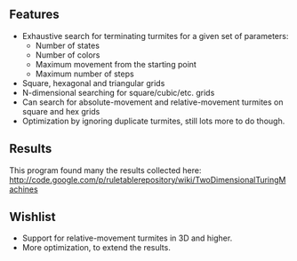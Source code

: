 ## Features ##

  * Exhaustive search for terminating turmites for a given set of parameters:
    * Number of states
    * Number of colors
    * Maximum movement from the starting point
    * Maximum number of steps
  * Square, hexagonal and triangular grids
  * N-dimensional searching for square/cubic/etc. grids
  * Can search for absolute-movement and relative-movement turmites on square and hex grids
  * Optimization by ignoring duplicate turmites, still lots more to do though.

## Results ##

This program found many the results collected here:
http://code.google.com/p/ruletablerepository/wiki/TwoDimensionalTuringMachines

## Wishlist ##

  * Support for relative-movement turmites in 3D and higher.
  * More optimization, to extend the results.
